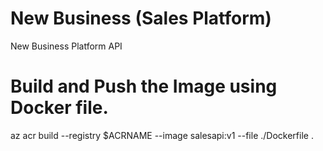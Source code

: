 # New Business (Sales Platform)
New Business Platform API

# Build and Push the Image using Docker file.
az acr build --registry $ACRNAME --image salesapi:v1 --file ./Dockerfile .

